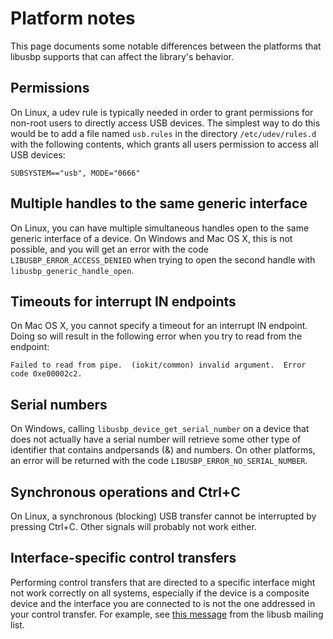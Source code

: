 # Platform notes

This page documents some notable differences between the platforms that libusbp supports that can affect the library's behavior.

## Permissions

On Linux, a udev rule is typically needed in order to grant permissions for non-root users to directly access USB devices.  The simplest way to do this would be to add a file named `usb.rules` in the directory `/etc/udev/rules.d` with the following contents, which grants all users permission to access all USB devices:

    SUBSYSTEM=="usb", MODE="0666"


## Multiple handles to the same generic interface

On Linux, you can have multiple simultaneous handles open to the same generic interface of a device.  On Windows and Mac OS X, this is not possible, and you will get an error with the code `LIBUSBP_ERROR_ACCESS_DENIED` when trying to open the second handle with `libusbp_generic_handle_open`.


## Timeouts for interrupt IN endpoints

On Mac OS X, you cannot specify a timeout for an interrupt IN endpoint.  Doing so will result in the following error when you try to read from the endpoint:

    Failed to read from pipe.  (iokit/common) invalid argument.  Error code 0xe00002c2.


## Serial numbers

On Windows, calling `libusbp_device_get_serial_number` on a device that does not actually have a serial number will retrieve some other type of identifier that contains andpersands (&) and numbers.  On other platforms, an error will be returned with the code `LIBUSBP_ERROR_NO_SERIAL_NUMBER`.


## Synchronous operations and Ctrl+C

On Linux, a synchronous (blocking) USB transfer cannot be interrupted by pressing Ctrl+C.  Other signals will probably not work either.


## Interface-specific control transfers

Performing control transfers that are directed to a specific interface might not work correctly on all systems, especially if the device is a composite device and the interface you are connected to is not the one addressed in your control transfer.  For example, see [this message](https://sourceforge.net/p/libusb/mailman/message/34414447/) from the libusb mailing list.
